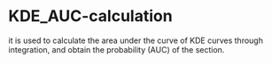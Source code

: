 # KDE_AUC-calculation
it is used to calculate the area under the curve of KDE curves through integration, and obtain the probability (AUC) of the section.
